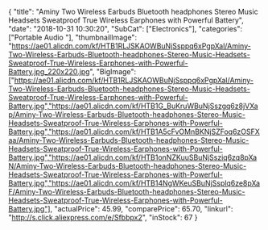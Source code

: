 {
	"title": "Aminy Two Wireless Earbuds Bluetooth headphones Stereo Music Headsets Sweatproof True Wireless Earphones with Powerful Battery",
	"date": "2018-10-31 10:30:20",
	"SubCat": ["Electronics"],
	"categories": ["Portable Audio "],
	"thumbnailImage": "https://ae01.alicdn.com/kf/HTB1RLJSKAOWBuNjSsppq6xPgpXal/Aminy-Two-Wireless-Earbuds-Bluetooth-headphones-Stereo-Music-Headsets-Sweatproof-True-Wireless-Earphones-with-Powerful-Battery.jpg_220x220.jpg",
	"BigImage": ["https://ae01.alicdn.com/kf/HTB1RLJSKAOWBuNjSsppq6xPgpXal/Aminy-Two-Wireless-Earbuds-Bluetooth-headphones-Stereo-Music-Headsets-Sweatproof-True-Wireless-Earphones-with-Powerful-Battery.jpg","https://ae01.alicdn.com/kf/HTB1G_BuKruWBuNjSszgq6z8jVXap/Aminy-Two-Wireless-Earbuds-Bluetooth-headphones-Stereo-Music-Headsets-Sweatproof-True-Wireless-Earphones-with-Powerful-Battery.jpg","https://ae01.alicdn.com/kf/HTB1A5cFvOMnBKNjSZFoq6zOSFXaa/Aminy-Two-Wireless-Earbuds-Bluetooth-headphones-Stereo-Music-Headsets-Sweatproof-True-Wireless-Earphones-with-Powerful-Battery.jpg","https://ae01.alicdn.com/kf/HTB1onNZKuuSBuNjSsziq6zq8pXaN/Aminy-Two-Wireless-Earbuds-Bluetooth-headphones-Stereo-Music-Headsets-Sweatproof-True-Wireless-Earphones-with-Powerful-Battery.jpg","https://ae01.alicdn.com/kf/HTB14NgWKeuSBuNjSsplq6ze8pXaF/Aminy-Two-Wireless-Earbuds-Bluetooth-headphones-Stereo-Music-Headsets-Sweatproof-True-Wireless-Earphones-with-Powerful-Battery.jpg"],
	"actualPrice": 45.99,
	"comparePrice": 65.70,
	"linkurl": "http://s.click.aliexpress.com/e/Sfbbpx2",
	"inStock": 67
}
